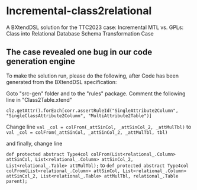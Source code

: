 # Incremental-class2relational
A BXtendDSL solution for the TTC2023 case: Incremental MTL vs. GPLs: Class into Relational Database Schema Transformation Case

## The case revealed one bug in our code generation engine

To make the solution run, please do the following, after Code has been generated from the BXtendDSL specification:

Goto "src-gen" folder and to the "rules" package. Comment the following line in "Class2Table.xtend"

```clz.getAttr().forEach[corr.assertRuleId("SingleAttribute2Column", "SingleClassAttribute2Column", "MultiAttribute2Table")]```

Change line ```val _col = colFrom(_attSinCol, _attSinCol_2, _attMulTbl)``` to ```val _col = colFrom(_attSinCol, _attSinCol_2, _attMulTbl, tbl)```

and finally, change line

```def protected abstract Type4col colFrom(List<relational_.Column> attSinCol, List<relational_.Column> attSinCol_2, List<relational_.Table> attMulTbl);``` to
```def protected abstract Type4col colFrom(List<relational_.Column> attSinCol, List<relational_.Column> attSinCol_2, List<relational_.Table> attMulTbl, relational_.Table parent);```
